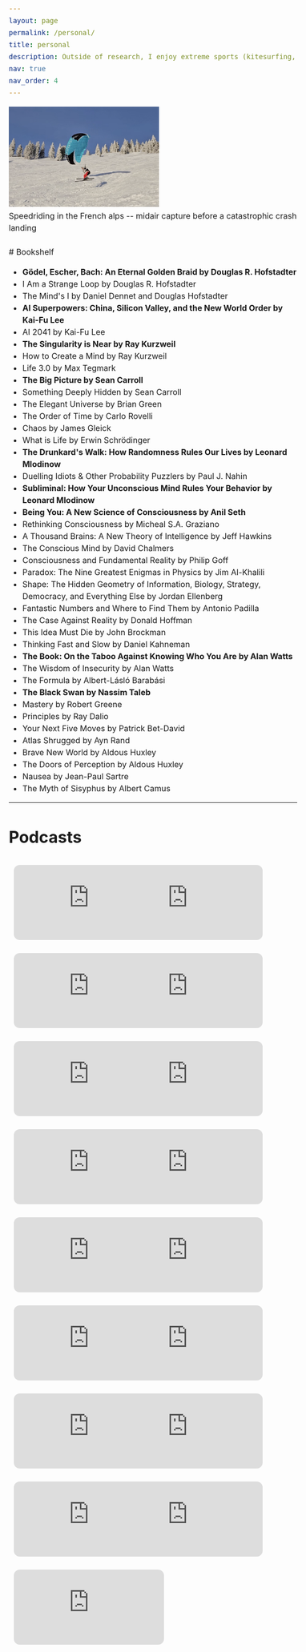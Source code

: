 ```yaml
---
layout: page
permalink: /personal/
title: personal
description: Outside of research, I enjoy extreme sports (kitesurfing, paragliding, snowboarding, skiing, currently learning speedriding (skiing with a paraglide)), ambient/classical/electronic music, meditation, & writing random stuff.
nav: true
nav_order: 4
---
```

<img src="/assets/img/speedride.jpg" alt="Speedriding mid-air in the french alps" width="300" height="200">
<figcaption>Speedriding in the French alps -- midair capture before a catastrophic crash landing</figcaption> 
<br>
# Bookshelf
<head>
  <meta charset="UTF-8">
  <meta name="viewport" content="width=device-width, initial-scale=1.0">
  <style>
    body {
      font-size: 16px; /* Adjust the font size as needed */
      line-height: 1.5; /* Adjust the line height as needed */
    }
  </style>
  <title>Book List</title>
</head>
<body>

<ul>
  <li style="font-weight: bold;">Gödel, Escher, Bach: An Eternal Golden Braid by Douglas R. Hofstadter</li>
  <li>I Am a Strange Loop by Douglas R. Hofstadter</li>
  <li>The Mind's I by Daniel Dennet and Douglas Hofstadter</li> 
  <li style="font-weight: bold;">AI Superpowers: China, Silicon Valley, and the New World Order by Kai-Fu Lee</li>
  <li>AI 2041 by Kai-Fu Lee</li>
  <li style="font-weight: bold;">The Singularity is Near by Ray Kurzweil</li>
  <li>How to Create a Mind by Ray Kurzweil</li>
  <li>Life 3.0 by Max Tegmark</li>
  <li style="font-weight: bold;">The Big Picture by Sean Carroll</li>
  <li>Something Deeply Hidden by Sean Carroll</li>
  <li>The Elegant Universe by Brian Green</li>
  <li>The Order of Time by Carlo Rovelli</li>
  <li>Chaos by James Gleick</li>
  <li>What is Life by Erwin Schrödinger</li>
  <li style="font-weight: bold;">The Drunkard's Walk: How Randomness Rules Our Lives by Leonard Mlodinow</li>
  <li>Duelling Idiots & Other Probability Puzzlers by Paul J. Nahin</li>
  <li style="font-weight: bold;">Subliminal: How Your Unconscious Mind Rules Your Behavior by Leonard Mlodinow</li>
  <li style="font-weight: bold;">Being You: A New Science of Consciousness by Anil Seth</li>
  <li>Rethinking Consciousness by Micheal S.A. Graziano</li>
  <li>A Thousand Brains: A New Theory of Intelligence by Jeff Hawkins</li>
  <li>The Conscious Mind by David Chalmers</li>
  <li>Consciousness and Fundamental Reality by Philip Goff</li>
  <li>Paradox: The Nine Greatest Enigmas in Physics by Jim Al-Khalili</li>
  <li>Shape: The Hidden Geometry of Information, Biology, Strategy, Democracy, and Everything Else by Jordan Ellenberg</li>
  <li>Fantastic Numbers and Where to Find Them by Antonio Padilla</li>
  <li>The Case Against Reality by Donald Hoffman</li>
  <li>This Idea Must Die by John Brockman</li>
  <li>Thinking Fast and Slow by Daniel Kahneman</li>
  <li style="font-weight: bold;">The Book: On the Taboo Against Knowing Who You Are by Alan Watts</li>
  <li>The Wisdom of Insecurity by Alan Watts</li>
  <li>The Formula by Albert-Lásló Barabási</li>
  <li style="font-weight: bold;">The Black Swan by Nassim Taleb</li>
  <li>Mastery by Robert Greene</li>
  <li>Principles by Ray Dalio</li>
  <li>Your Next Five Moves by Patrick Bet-David</li>
  <li>Atlas Shrugged by Ayn Rand</li>
  <li>Brave New World by Aldous Huxley</li>
  <li>The Doors of Perception by Aldous Huxley</li>
  <li>Nausea by Jean-Paul Sartre</li>
  <li>The Myth of Sisyphus by Albert Camus</li>
</ul>

</body>

<hr>

# Podcasts

<head>
  <meta charset="UTF-8">
  <meta name="viewport" content="width=device-width, initial-scale=1.0">
  <style>
    .iframe-container {
      width: 30%; /* Adjust the width as needed */
      margin: 10px;
      display: inline-block;
      vertical-align: top;
      box-sizing: border-box;
    }

    .iframe-container iframe {
      width: 100%;
      height: 200px; /* Adjust the height as needed */
      border-radius: 12px;
    }
  </style>
</head>
<body>

<div class="iframe-container">
  <iframe style="border-radius:12px" src="https://open.spotify.com/embed/show/2MAi0BvDc6GTFvKFPXnkCL/video?utm_source=generator" frameborder="0" allowfullscreen="" allow="autoplay; clipboard-write; encrypted-media; fullscreen; picture-in-picture" loading="lazy"></iframe>
</div>

<div class="iframe-container">
  <iframe style="border-radius:12px" src="https://open.spotify.com/embed/show/02e6PZeIOdpmBGT9THuzwR?utm_source=generator" frameborder="0" allowfullscreen="" allow="autoplay; clipboard-write; encrypted-media; fullscreen; picture-in-picture" loading="lazy"></iframe>
</div>

<div class="iframe-container">
  <iframe style="border-radius:12px" src="https://open.spotify.com/embed/show/2UZj8c8Ap5oc2gh2rJxLLe?utm_source=generator" frameborder="0" allowfullscreen="" allow="autoplay; clipboard-write; encrypted-media; fullscreen; picture-in-picture" loading="lazy"></iframe>
</div>

<div class="iframe-container">
  <iframe style="border-radius:12px" src="https://open.spotify.com/embed/show/5bC65RDvs3oxnLyqqvkUYX?utm_source=generator" frameborder="0" allowfullscreen="" allow="autoplay; clipboard-write; encrypted-media; fullscreen; picture-in-picture" loading="lazy"></iframe>
</div>

<div class="iframe-container">
  <iframe style="border-radius:12px" src="https://open.spotify.com/embed/show/2IqXAVFR4e0Bmyjsdc8QzF/video?utm_source=generator" frameborder="0" allowfullscreen="" allow="autoplay; clipboard-write; encrypted-media; fullscreen; picture-in-picture" loading="lazy"></iframe>
</div>

<div class="iframe-container">
  <iframe style="border-radius:12px" src="https://open.spotify.com/embed/show/622lvLwp8CVu6dvCsYAJhN?utm_source=generator" frameborder="0" allowfullscreen="" allow="autoplay; clipboard-write; encrypted-media; fullscreen; picture-in-picture" loading="lazy"></iframe>
</div>

<div class="iframe-container">
  <iframe style="border-radius:12px" src="https://open.spotify.com/embed/show/3mliji9352UAk3XnWElnDV?utm_source=generator" frameborder="0" allowfullscreen="" allow="autoplay; clipboard-write; encrypted-media; fullscreen; picture-in-picture" loading="lazy"></iframe>
</div>

<div class="iframe-container">
  <iframe style="border-radius:12px" src="https://open.spotify.com/embed/show/1LaCr5TFAgYPK5qHjP3XDp?utm_source=generator" frameborder="0" allowfullscreen="" allow="autoplay; clipboard-write; encrypted-media; fullscreen; picture-in-picture" loading="lazy"></iframe>
</div>

<div class="iframe-container">
  <iframe style="border-radius:12px" src="https://open.spotify.com/embed/show/20Gf4IAauFrfj7RBkjcWxh?utm_source=generator" frameborder="0" allowfullscreen="" allow="autoplay; clipboard-write; encrypted-media; fullscreen; picture-in-picture" loading="lazy"></iframe>
</div>

<div class="iframe-container">
  <iframe style="border-radius:12px" src="https://open.spotify.com/embed/show/79CkJF3UJTHFV8Dse3Oy0P?utm_source=generator" frameborder="0" allowfullscreen="" allow="autoplay; clipboard-write; encrypted-media; fullscreen; picture-in-picture" loading="lazy"></iframe>
</div>

<div class="iframe-container">
  <iframe style="border-radius:12px" src="https://open.spotify.com/embed/show/6z4NLXyHPga1UmSJsPK7G1?utm_source=generator" frameborder="0" allowfullscreen="" allow="autoplay; clipboard-write; encrypted-media; fullscreen; picture-in-picture" loading="lazy"></iframe>
</div>

<div class="iframe-container">
  <iframe style="border-radius:12px" src="https://open.spotify.com/embed/show/4Sacw5UzY7utm6coTEHS0h?utm_source=generator" frameborder="0" allowfullscreen="" allow="autoplay; clipboard-write; encrypted-media; fullscreen; picture-in-picture" loading="lazy"></iframe>
</div>

<div class="iframe-container">
  <iframe style="border-radius:12px" src="https://open.spotify.com/embed/show/1hikWa5LWDQJwXtz5LoeVn?utm_source=generator" frameborder="0" allowfullscreen="" allow="autoplay; clipboard-write; encrypted-media; fullscreen; picture-in-picture" loading="lazy"></iframe>
</div>

<div class="iframe-container">
  <iframe style="border-radius:12px" src="https://open.spotify.com/embed/show/4POIiQQjnQOuz0AqnLk3KZ?utm_source=generator" frameborder="0" allowfullscreen="" allow="autoplay; clipboard-write; encrypted-media; fullscreen; picture-in-picture" loading="lazy"></iframe>
</div>

<div class="iframe-container">
  <iframe style="border-radius:12px" src="https://open.spotify.com/embed/show/5rgumWEx4FsqIY8e1wJNAk?utm_source=generator" frameborder="0" allowfullscreen="" allow="autoplay; clipboard-write; encrypted-media; fullscreen; picture-in-picture" loading="lazy"></iframe>
</div>

<div class="iframe-container">
  <iframe style="border-radius:12px" src="https://open.spotify.com/embed/show/4sOVMPFJmCROADLMDdDwjs?utm_source=generator" frameborder="0" allowfullscreen="" allow="autoplay; clipboard-write; encrypted-media; fullscreen; picture-in-picture" loading="lazy"></iframe>
</div>

<div class="iframe-container">
  <iframe style="border-radius:12px" src="https://open.spotify.com/embed/show/2nIvarXvvZcp1cePx69x9N?utm_source=generator" frameborder="0" allowfullscreen="" allow="autoplay; clipboard-write; encrypted-media; fullscreen; picture-in-picture" loading="lazy"></iframe>
</div>

</body>


